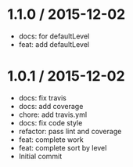 
1.1.0 / 2015-12-02
==================

 * docs: for defaultLevel
 * feat: add defaultLevel


1.0.1 / 2015-12-02
==================

 * docs: fix travis
 * docs: add coverage
 * chore: add travis.yml
 * docs: fix code style
 * refactor: pass lint and coverage
 * feat: complete work
 * feat: complete sort by level
 * Initial commit
